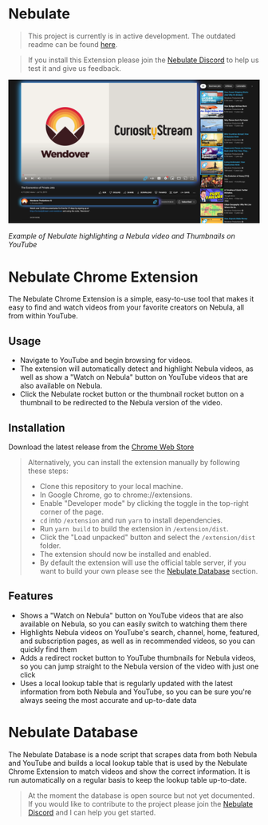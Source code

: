 # Nebulate

> This project is currently is in active development. The outdated readme can be found [here](_readme.md).

> If you install this Extension please join the [Nebulate Discord](https://discord.gg/6JtPxnQbbG) to help us test it and give us feedback.

<p align="center">
  <img src="https://github.com/oenu/Nebulate/blob/dev/screenshots/v0.2.png">
</p>

_Example of Nebulate highlighting a Nebula video and Thumbnails on YouTube_

# Nebulate Chrome Extension

The Nebulate Chrome Extension is a simple, easy-to-use tool that makes it easy to find and watch videos from your favorite creators on Nebula, all from within YouTube.

## Usage

- Navigate to YouTube and begin browsing for videos.
- The extension will automatically detect and highlight Nebula videos, as well as show a "Watch on Nebula" button on YouTube videos that are also available on Nebula.
- Click the Nebulate rocket button or the thumbnail rocket button on a thumbnail to be redirected to the Nebula version of the video.

## Installation

Download the latest release from the [Chrome Web Store](https://chrome.google.com/webstore/detail/nebulate/gdjnphjblhbahaidifindimahccaagbf)

> Alternatively, you can install the extension manually by following these steps:
>
> - Clone this repository to your local machine.
> - In Google Chrome, go to chrome://extensions.
> - Enable "Developer mode" by clicking the toggle in the top-right corner of the page.
> - `cd` into `/extension` and run `yarn` to install dependencies.
> - Run `yarn build` to build the extension in `/extension/dist`.
> - Click the "Load unpacked" button and select the `/extension/dist` folder.
> - The extension should now be installed and enabled.
> - By default the extension will use the official table server, if you want to build your own please see the [Nebulate Database](#nebulate-database) section.

## Features

- Shows a "Watch on Nebula" button on YouTube videos that are also available on Nebula, so you can easily switch to watching them there
- Highlights Nebula videos on YouTube's search, channel, home, featured, and subscription pages, as well as in recommended videos, so you can quickly find them
- Adds a redirect rocket button to YouTube thumbnails for Nebula videos, so you can jump straight to the Nebula version of the video with just one click
- Uses a local lookup table that is regularly updated with the latest information from both Nebula and YouTube, so you can be sure you're always seeing the most accurate and up-to-date data

# Nebulate Database

The Nebulate Database is a node script that scrapes data from both Nebula and YouTube and builds a local lookup table that is used by the Nebulate Chrome Extension to match videos and show the correct information. It is run automatically on a regular basis to keep the lookup table up-to-date.

> At the moment the database is open source but not yet documented. If you would like to contribute to the project please join the [Nebulate Discord](https://discord.gg/6JtPxnQbbG) and I can help you get started.
